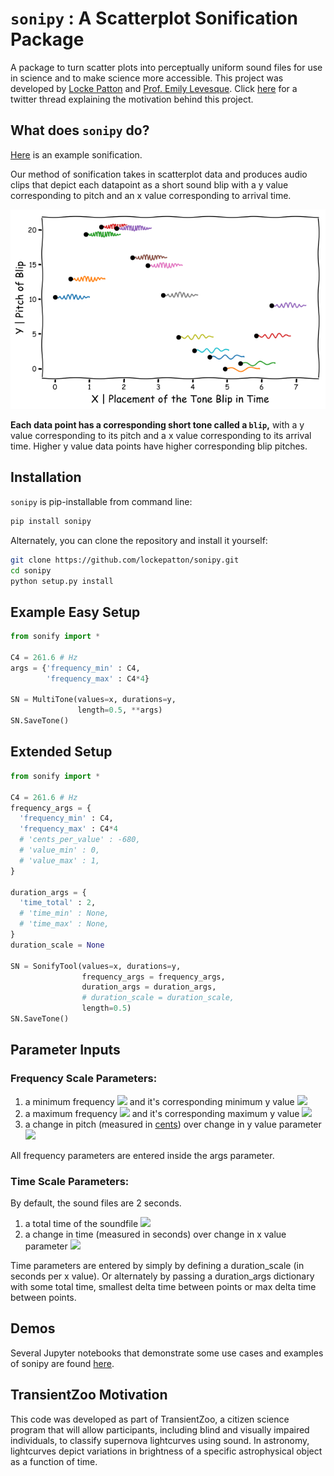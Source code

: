 # `sonipy` : A Scatterplot Sonification Package

A package to turn scatter plots into perceptually uniform sound files for use in science and to make science more accessible. This project was developed by [Locke Patton](https://twitter.com/Astro_Locke) and [Prof. Emily Levesque](https://twitter.com/emsque). Click [here](https://twitter.com/Astro_Locke/status/1083510515857408000) for a twitter thread explaining the motivation behind this project.

## What does `sonipy` do?

[Here](https://twitter.com/Astro_Locke/status/1083510562187751424) is an example sonification.

Our method of sonification takes in scatterplot data and produces audio clips that depict each datapoint as a short sound blip with a y value corresponding to pitch and an x value corresponding to arrival time.

![sonipy setup](./paper/images/Method2.png)

**Each data point has a corresponding short tone called a `blip`,** with a y value corresponding to its pitch and a x value corresponding to its arrival time. Higher y value data points have higher corresponding blip pitches.

## Installation

`sonipy` is pip-installable from command line:

``` bash
pip install sonipy
```

Alternately, you can clone the repository and install it yourself:

``` bash
git clone https://github.com/lockepatton/sonipy.git
cd sonipy
python setup.py install
```


## Example Easy Setup

``` Python
from sonify import *

C4 = 261.6 # Hz
args = {'frequency_min' : C4,
        'frequency_max' : C4*4}

SN = MultiTone(values=x, durations=y,
               length=0.5, **args)
SN.SaveTone()
```

## Extended Setup

``` Python
from sonify import *

C4 = 261.6 # Hz
frequency_args = {
  'frequency_min' : C4,
  'frequency_max' : C4*4
  # 'cents_per_value' : -680,
  # 'value_min' : 0,
  # 'value_max' : 1,
}

duration_args = {
  'time_total' : 2,
  # 'time_min' : None,
  # 'time_max' : None,
}
duration_scale = None

SN = SonifyTool(values=x, durations=y,
                frequency_args = frequency_args,
                duration_args = duration_args,
                # duration_scale = duration_scale,
                length=0.5)
SN.SaveTone()
```

## Parameter Inputs

### Frequency Scale Parameters:

1. a minimum frequency <img src="https://render.githubusercontent.com/render/math?math=f_{min}"> and it's corresponding minimum y value <img src="https://render.githubusercontent.com/render/math?math=y_{min}">
2. a maximum frequency <img src="https://render.githubusercontent.com/render/math?math=f_{max}"> and it's corresponding maximum y value <img src="https://render.githubusercontent.com/render/math?math=y_{max}">
3. a change in pitch (measured in [cents](https://en.wikipedia.org/wiki/Cent_(music))) over change in y value parameter <img src="https://render.githubusercontent.com/render/math?math=\frac{dc}{dy}">

All frequency parameters are entered inside the args parameter.

### Time Scale Parameters:

By default, the sound files are 2 seconds.

1. a total time of the soundfile <img src="https://render.githubusercontent.com/render/math?math=t_{total}">
2. a change in time (measured in seconds) over change in x value parameter <img src="https://render.githubusercontent.com/render/math?math=\frac{dt}{dx}">

Time parameters are entered by simply by defining a duration_scale (in seconds per x value). Or alternately by passing a duration_args dictionary with some total time, smallest delta time between points or max delta time between points.

## Demos
Several Jupyter notebooks that demonstrate some use cases and examples of sonipy are found
[here](https://github.com/lockepatton/sonipy/tree/master/demos).

## TransientZoo Motivation

This  code  was  developed  as  part  of  TransientZoo,  a  citizen  science  program  that  will  allow  participants,  including  blind and visually impaired individuals, to classify supernova lightcurves using sound. In astronomy, lightcurves depict variations in brightness of a specific astrophysical object as a function of time.
